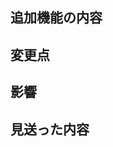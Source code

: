 ## 追加機能の内容
<!-- 例: testの導入  -->

## 変更点
<!-- 例: test関連ファイルを追加、github actionsのワークフロー設定、見た目上の変化はなし -->

## 影響
<!-- 例: スナップショットテストを行なったため、大幅なレイアウト変更の際には、スナップショットファイルの削除後にテストを行う必要がある -->

## 見送った内容
<!-- 例: axios部分のテスト実装に、調査が必要なため、pagesテストの追加は次回に行う -->

